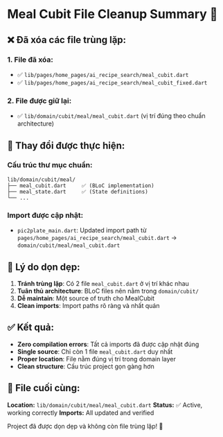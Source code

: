# Meal Cubit File Cleanup Summary 🧹

## ❌ Đã xóa các file trùng lặp:

### 1. File đã xóa:
- ✅ `lib/pages/home_pages/ai_recipe_search/meal_cubit.dart` 
- ✅ `lib/pages/home_pages/ai_recipe_search/meal_cubit_fixed.dart`

### 2. File được giữ lại:
- ✅ `lib/domain/cubit/meal/meal_cubit.dart` (vị trí đúng theo chuẩn architecture)

## 🔧 Thay đổi được thực hiện:

### Cấu trúc thư mục chuẩn:
```
lib/domain/cubit/meal/
├── meal_cubit.dart     ✅ (BLoC implementation) 
├── meal_state.dart     ✅ (State definitions)
└── ...
```

### Import được cập nhật:
- `pic2plate_main.dart`: Updated import path từ `pages/home_pages/ai_recipe_search/meal_cubit.dart` 
  → `domain/cubit/meal/meal_cubit.dart`

## 🎯 Lý do dọn dẹp:

1. **Tránh trùng lặp**: Có 2 file `meal_cubit.dart` ở vị trí khác nhau
2. **Tuân thủ architecture**: BLoC files nên nằm trong `domain/cubit/`
3. **Dễ maintain**: Một source of truth cho MealCubit
4. **Clean imports**: Import paths rõ ràng và nhất quán

## ✅ Kết quả:

- **Zero compilation errors**: Tất cả imports đã được cập nhật đúng
- **Single source**: Chỉ còn 1 file `meal_cubit.dart` duy nhất  
- **Proper location**: File nằm đúng vị trí trong domain layer
- **Clean structure**: Cấu trúc project gọn gàng hơn

## 📍 File cuối cùng:
**Location:** `lib/domain/cubit/meal/meal_cubit.dart`
**Status:** ✅ Active, working correctly
**Imports:** All updated and verified

Project đã được dọn dẹp và không còn file trùng lặp! 🎉

